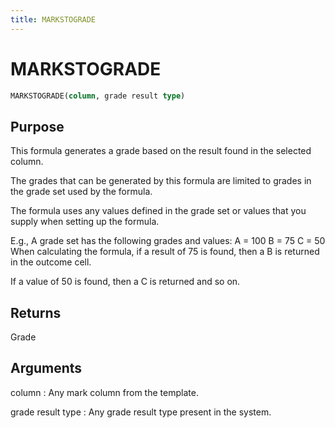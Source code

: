 ```yaml
---
title: MARKSTOGRADE
---
```


# MARKSTOGRADE

~~~ sql
MARKSTOGRADE(column, grade result type)
~~~

## Purpose

This formula generates a grade based on the result found in the selected column. 

The grades that can be generated by this formula are limited to grades in the grade set used by the formula. 

The formula uses any values defined in the grade set or values that you supply when setting up the formula. 

E.g., A grade set has the following grades and values: A = 100 B = 75 C = 50 When calculating the formula, if a result of 75 is found, then a B is returned in the outcome cell. 

If a value of 50 is found, then a C is returned and so on.

## Returns

Grade

## Arguments

column
: Any mark column from the template.

grade result type
: Any grade result type present in the system.